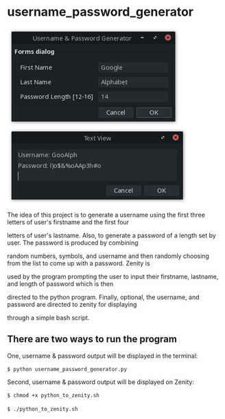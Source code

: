 # username_password_generator

![usr_pswd_gen](https://github.com/naa-7/username_password_generator/blob/main/usr_pswd_gen.png)
![result](https://github.com/naa-7/username_password_generator/blob/main/result.png)


The idea of this project is to generate a username using the first three letters of user's firstname and the first four 

letters of user's lastname. Also, to generate a password of a length set by user. The password is produced by combining 

random numbers, symbols, and username and then randomly choosing from the list to come up with a password. Zenity is 

used by the program prompting the user to input their firstname, lastname, and length of password which is then 

directed to the python program. Finally, optional, the username, and password are directed to zenity for displaying

 through a simple bash script.


## There are two ways to run the program

 One, username & password output will be displayed in the terminal:

    $ python username_password_generator.py


Second, username & password output will be displayed on Zenity:
   
    $ chmod +x python_to_zenity.sh

    $ ./python_to_zenity.sh

